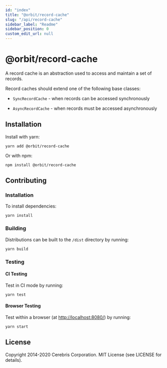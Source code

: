 ```yaml
---
id: "index"
title: "@orbit/record-cache"
slug: "/api/record-cache"
sidebar_label: "Readme"
sidebar_position: 0
custom_edit_url: null
---
```


# @orbit/record-cache

A record cache is an abstraction used to access and maintain a set of records.

Record caches should extend one of the following base classes:

- `SyncRecordCache` - when records can be accessed synchronously

- `AsyncRecordCache` - when records must be accessed asynchronously

## Installation

Install with yarn:

```
yarn add @orbit/record-cache
```

Or with npm:

```
npm install @orbit/record-cache
```

## Contributing

### Installation

To install dependencies:

```
yarn install
```

### Building

Distributions can be built to the `/dist` directory by running:

```
yarn build
```

### Testing

#### CI Testing

Test in CI mode by running:

```
yarn test
```

#### Browser Testing

Test within a browser
(at [http://localhost:8080/](http://localhost:8080/)) by running:

```
yarn start
```

## License

Copyright 2014-2020 Cerebris Corporation. MIT License (see LICENSE for details).
